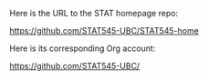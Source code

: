 Here is the URL to the STAT homepage repo:

https://github.com/STAT545-UBC/STAT545-home

Here is  its corresponding Org account:

https://github.com/STAT545-UBC/

